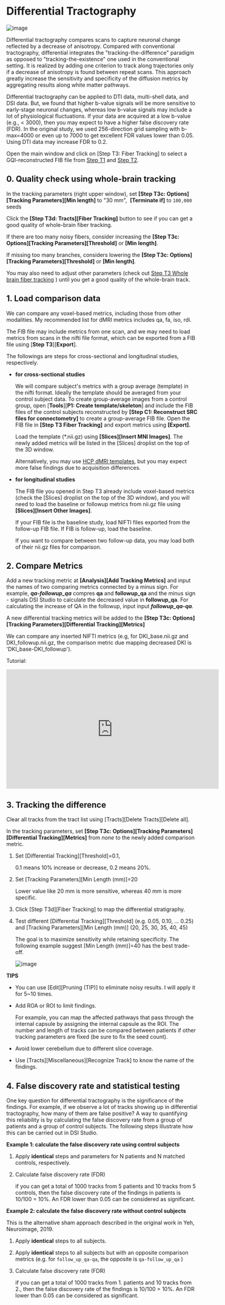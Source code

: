 # Differential Tractography

![image](https://user-images.githubusercontent.com/275569/147860577-35e5b242-2991-4cdf-b6f7-91161d8b0c73.png)

Differential tractography compares scans to capture neuronal change reflected by a decrease of anisotropy. Compared with conventional tractography, differential integrates the  "tracking-the-difference" paradigm as opposed to "tracking-the-existence" one used in the conventional setting. It is realized by adding one criterion to track along trajectories only if a decrease of anisotropy is found between repeat scans. This approach greatly increase the sensitivity and specificity of the diffusion metrics by aggregating results along white matter pathways. 

Differential tractography can be applied to DTI data, multi-shell data, and DSI data. But, we found that higher b-value signals will be more sensitive to early-stage neuronal changes, whereas low b-value signals may include a lot of physiological fluctuations. If your data are acquired at a low b-value (e.g., < 3000), then you may expect to have a higher false discovery rate (FDR). In the original study, we used 256-direction grid sampling with b-max=4000 or even up to 7000 to get excellent FDR values lower than 0.05. Using DTI data may increase FDR to 0.2.

Open the main window and click on [Step T3: Fiber Tracking] to select a GQI-reconstructed FIB file from [Step T1](/doc/gui_t1.html) and [Step T2](/doc/gui_t2.html). 

## 0. Quality check using whole-brain tracking

In the tracking parameters (right upper window), set **[Step T3c: Options][Tracking Parameters][Min length]** to "30 mm",  **[Terminate if]** to `100,000` seeds

Click the **[Step T3d: Tracts][Fiber Tracking]** button to see if you can get a good quality of whole-brain fiber tracking.

If there are too many noisy fibers, consider increasing the **[Step T3c: Options][Tracking Parameters][Threshold]** or **[Min length]**.

If missing too many branches, considers lowering the **[Step T3c: Options][Tracking Parameters][Threshold]** or **[Min length]**.

You may also need to adjust other parameters (check out [Step T3 Whole brain fiber tracking](/doc/gui_t3_whole_brain.html) ) until you get a good quality of the whole-brain track.

## 1. Load comparison data

We can compare any voxel-based metrics, including those from other modalities. My recommended list for dMRI metrics includes qa, fa, iso, rdi. 

The FIB file may include metrics from one scan, and we may need to load metrics from scans in the nifti file format, which can be exported from a FIB file using [**Step T3**][**Export**].

The followings are steps for cross-sectional and longitudinal studies, respectively.

- **for cross-sectional studies**

    We will compare subject's metrics with a group average (template) in the nifti format. Ideally the template should be averaged from your control subject data. To create group-average images from a control group, open [**Tools**][**P1: Create template/skeleton**] and include the FIB files of the control subjects reconstructed by **[Step C1: Reconstruct SRC files for connectometry]** to create a group-average FIB file. Open the FIB file in **[Step T3 Fiber Tracking]** and export metrics using **[Export].**
    
    Load the template (*.nii.gz) using **[Slices][Insert MNI Images]**. The newly added metrics will be listed in the [Slices] droplist on the top of the 3D window.   
    
    Alternatively, you may use [HCP dMRI templates](https://brain.labsolver.org/hcp_template.html), but you may expect more false findings due to acquisition differences. 

- **for longitudinal studies**

    The FIB file you opened in Step T3 already include voxel-based metrics (check the [Slices] droplist on the top of the 3D window), and you will need to load the baseline or followup metrics from nii.gz file using **[Slices][Insert Other Images]**. 
    
    If your FIB file is the baseline study, load NIFTI files exported from the follow-up FIB file. If FIB is follow-up, load the baseline. 

    If you want to compare between two follow-up data, you may load both of their nii.gz files for comparison.

## 2. Compare Metrics

Add a new tracking metric at **[Analysis][Add Tracking Metrics]** and input the names of two comparing metrics connected by a minus sign. For example, ***qa-followup_qa*** compres **qa** and **followup_qa** and the minus sign *-* signals DSI Studio to calculate the decreased value in **followup_qa**. For calculating the increase of QA in the followup, input input ***followup_qa-qa***.

A new differential tracking metrics will be added to the **[Step T3c: Options][Tracking Parameters][Differential Tracking][Metrics]**

We can compare any inserted NIFTI metrics (e.g, for DKI_base.nii.gz and DKI_followup.nii.gz, the comparison metric due mapping decreased DKI is 'DKI_base-DKI_followup'). 

Tutorial:

<iframe width="560" height="315" src="https://www.youtube.com/embed/RkWui6NlLqw" title="YouTube video player" frameborder="0" allow="accelerometer; autoplay; clipboard-write; encrypted-media; gyroscope; picture-in-picture" allowfullscreen></iframe>


## 3. Tracking the difference

Clear all tracks from the tract list using [Tracts][Delete Tracts][Delete all].

In the tracking parameters, set **[Step T3c: Options][Tracking Parameters][Differential Tracking][Metrics]** from *none* to the newly added comparison metric.

1. Set [Differential Tracking][Threshold]=0.1,

    0.1 means 10% increase or decrease, 0.2 means 20%. 

2. Set [Tracking Parameters][Min Length (mm)]=20

    Lower value like 20 mm is more sensitive, whereas 40 mm is more specific. 
    
3. Click [Step T3d][Fiber Tracking] to map the differential stratigraphy. 

4. Test different [Differential Tracking][Threshold] (e.g. 0.05, 0.10, ... 0.25) and [Tracking Parameters][Min Length (mm)] (20, 25, 30, 35, 40, 45)

    The goal is to maximize sensitivity while retaining specificity. The following example suggest [Min Length (mm)]=40 has the best trade-off.

    ![image](https://user-images.githubusercontent.com/275569/147860680-74abdce8-81a3-47a6-9d01-3d93be355b0d.png)


**TIPS**

- You can use [Edit][Pruning (TIP)] to eliminate noisy results. I will apply it for 5~10 times.

- Add ROA or ROI to limit findings. 

    For example, you can map the affected pathways that pass through the internal capsule by assigning the internal capsule as the ROI. The number and length of tracks can be compared between patients if other tracking parameters are fixed (be sure to fix the seed count).

- Avoid lower cerebellum due to different slice coverage.

- Use [Tracts][Miscellaneous][Recognize Track] to know the name of the findings.

## 4. False discovery rate and statistical testing

One key question for differential tractography is the significance of the findings. For example, if we observe a lot of tracks showing up in differential tractography, how many of them are false positive? A way to quantifying this reliability is by calculating the false discovery rate from a group of patients and a group of control subjects. The following steps illustrate how this can be carried out in DSI Studio.

**Example 1: calculate the false discovery rate using control subjects**

1. Apply **identical** steps and parameters for N patients and N matched controls, respectively. 

2. Calculate false discovery rate (FDR) 

    if you can get a total of 1000 tracks from 5 patients and 10 tracks from 5 controls, then the false discovery rate of the findings in patients is 10/100 = 10%. An FDR lower than 0.05 can be considered as significant.

**Example 2: calculate the false discovery rate without control subjects** 

This is the alternative sham approach described in the original work in Yeh, Neuroimage, 2019.

1. Apply **identical** steps to all subjects. 

2. Apply **identical** steps to all subjects but with an opposite comparison metrics (e.g. for `follow_up_qa-qa`, the opposite is `qa-follow_up_qa` )

3. Calculate false discovery rate (FDR) 

    if you can get a total of 1000 tracks from 1. patients and 10 tracks from 2., then the false discovery rate of the findings is 10/100 = 10%. An FDR lower than 0.05 can be considered as significant.

